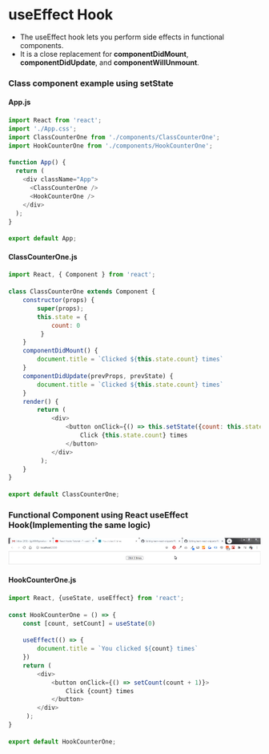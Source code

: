# useEffect Hook
- The useEffect hook lets you perform side effects in functional components.
- It is a close replacement for **componentDidMount**, **componentDidUpdate**, and **componentWillUnmount**.

### Class component example using setState
#### App.js
```javascript
import React from 'react';
import './App.css';
import ClassCounterOne from './components/ClassCounterOne';
import HookCounterOne from './components/HookCounterOne';

function App() {
  return (
    <div className="App">
      <ClassCounterOne />
      <HookCounterOne />
    </div>
  );
}

export default App;
```
#### ClassCounterOne.js
```javascript
import React, { Component } from 'react';

class ClassCounterOne extends Component {
    constructor(props) {
        super(props);
        this.state = { 
            count: 0
         }
    }
    componentDidMount() {
        document.title = `Clicked ${this.state.count} times`
    }
    componentDidUpdate(prevProps, prevState) {
        document.title = `Clicked ${this.state.count} times`
    }
    render() { 
        return ( 
            <div>
                <button onClick={() => this.setState({count: this.state.count + 1})}>
                    Click {this.state.count} times
                </button>
            </div>
         );
    }
}
 
export default ClassCounterOne;
```
### Functional Component using React useEffect Hook(Implementing the same logic)
![](img/showEffect-after-render.gif)

#### HookCounterOne.js
```javascript
import React, {useState, useEffect} from 'react';

const HookCounterOne = () => {
    const [count, setCount] = useState(0)

    useEffect(() => {
        document.title = `You clicked ${count} times`
    })
    return ( 
        <div>
            <button onClick={() => setCount(count + 1)}>
                Click {count} times
            </button>
        </div>
     );
}
 
export default HookCounterOne;
```

